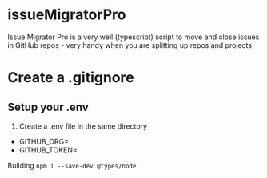 # issueMigratorPro
Issue Migrator Pro is a very well (typescript) script to move and close issues in GitHub repos - very handy when you are splitting up repos and projects

# Create a .gitignore

## Setup your .env
1. Create a .env file in the same directory
- GITHUB_ORG=<YourOrgInQuotes>
- GITHUB_TOKEN=<YourPATKey>


Building
```npm i --save-dev @types/node```
